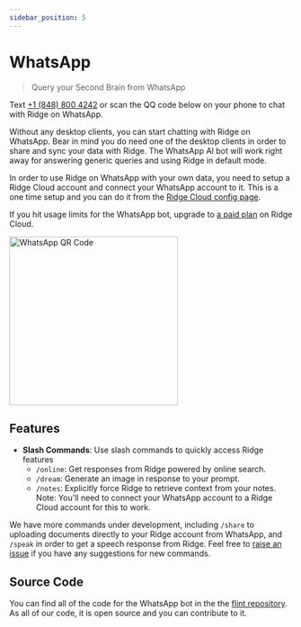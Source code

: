 ```yaml
---
sidebar_position: 5
---
```


# WhatsApp

> Query your Second Brain from WhatsApp

Text [+1 (848) 800 4242](https://wa.me/18488004242) or scan the QQ code below on your phone to chat with Ridge on WhatsApp.

Without any desktop clients, you can start chatting with Ridge on WhatsApp. Bear in mind you do need one of the desktop clients in order to share and sync your data with Ridge. The WhatsApp AI bot will work right away for answering generic queries and using Ridge in default mode.

In order to use Ridge on WhatsApp with your own data, you need to setup a Ridge Cloud account and connect your WhatsApp account to it. This is a one time setup and you can do it from the [Ridge Cloud config page](https://app.ridge.dev/config).

If you hit usage limits for the WhatsApp bot, upgrade to [a paid plan](https://ridge.dev/pricing) on Ridge Cloud.

<img src="https://ridge-web-bucket.s3.amazonaws.com/ridgewhatsapp.png" alt="WhatsApp QR Code" width="300" height="300">

## Features

- **Slash Commands**: Use slash commands to quickly access Ridge features
    - `/online`: Get responses from Ridge powered by online search.
    - `/dream`: Generate an image in response to your prompt.
    - `/notes`: Explicitly force Ridge to retrieve context from your notes. Note: You'll need to connect your WhatsApp account to a Ridge Cloud account for this to work.

We have more commands under development, including `/share` to uploading documents directly to your Ridge account from WhatsApp, and `/speak` in order to get a speech response from Ridge. Feel free to [raise an issue](https://github.com/ridge-ai/flint/issues) if you have any suggestions for new commands.

## Source Code

You can find all of the code for the WhatsApp bot in the the [flint repository](https://github.com/ridge-ai/flint). As all of our code, it is open source and you can contribute to it.
